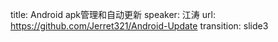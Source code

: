 title: Android apk管理和自动更新
speaker: 江涛
url: https://github.com/Jerret321/Android-Update
transition: slide3